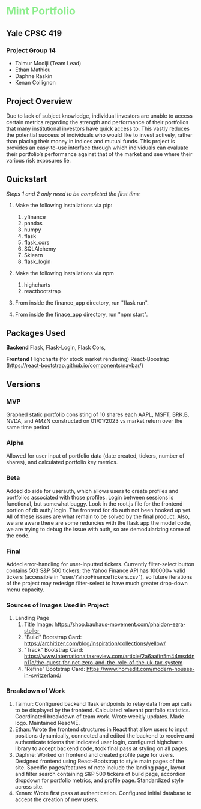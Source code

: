 # <span style="color:lightgreen"> Mint Portfolio </span>
## Yale CPSC 419
### Project Group 14
* Taimur Moolji (Team Lead)
* Ethan Mathieu
* Daphne Raskin
* Kenan Collignon


## Project Overview
Due to lack of subject knowledge, individual investors
are unable to access certain metrics regarding the strength
and performance of their portfolios that many institutional 
investors have quick access to. This vastly reduces the
potential success of individuals who would like to invest
actively, rather than placing their money in indices 
and mutual funds. This project is provides an easy-to-use
interface through which individuals can evaluate their
portfolio’s performance against that of the market and
see where their various risk exposures lie.

## Quickstart
*Steps 1 and 2 only need to be completed the first time*

1) Make the following installations via pip:
   1) yfinance
   2) pandas
   3) numpy
   4) flask
   5) flask_cors
   6) SQLAlchemy
   7) Sklearn
   8) flask_login
   
2) Make the following installations via npm
   1) highcharts
   2) reactbootstrap
3) From inside the finance_app directory, run "flask run".
4) From inside the finace_app directory, run "npm start".


## Packages Used
**Backend**
Flask, Flask-Login, Flask Cors, 

**Frontend**
Highcharts (for stock market rendering)
React-Boostrap (https://react-bootstrap.github.io/components/navbar/)

## Versions

### MVP
Graphed static portfolio consisting of 10 shares each AAPL, MSFT,
BRK.B, NVDA, and AMZN constructed on 01/01/2023 vs market return
over the same time period

### Alpha
Allowed for user input of portfolio data (date created, tickers,
number of shares), and calculated portfolio key metrics.

### Beta
Added db side for userauth, which allows users to create profiles and
portfolios associated with those profiles. Login between sessions is 
functional, but somewhat buggy. Look in the root.js file for the frontend
portion of db auth/ login. The frontend for db auth not been hooked up yet.
All of these issues are what remain to be solved by the final product.
Also, we are aware there are some reduncies with the flask app the model code,
we are trying to debug the issue with auth, so are demodularizing some of the code.

### Final
Added error-handling for user-inputted tickers. Currently filter-select button contains 503 S&P 500 tickers; the Yahoo Finance API has 100000+ valid tickers (accessible in "user/YahooFinanceTickers.csv"), so future iterations of the project may redesign filter-select to have much greater drop-down menu capacity.

### Sources of Images Used in Project
1.  Landing Page  
    1. Title Image: https://shop.bauhaus-movement.com/phaidon-ezra-stoller 
    2. "Build" Bootstrap Card: https://architizer.com/blog/inspiration/collections/yellow/
    3. "Track" Bootstrap Card: https://www.internationaltaxreview.com/article/2a6aafin5m44msddnn11c/the-quest-for-net-zero-and-the-role-of-the-uk-tax-system
    4. "Refine" Bootstrap Card: https://www.homedit.com/modern-houses-in-switzerland/


### Breakdown of Work
1. Taimur: Configured backend flask endpoints to relay data from
api calls to be displayed by the frontend. Calculated relevant 
portfolio statistics. Coordinated breakdown of team work. Wrote weekly
updates. Made logo. Maintained ReadME.
2. Ethan: Wrote the frontend structures in React that allow users to input positions
dynamically, connected and edited the backend to receive and authenticate tokens 
that indicated user login, configured highcharts library to accept backend code, took final
pass at styling on all pages.
3. Daphne: Worked on frontend and created profile page for users.
Designed frontend using React-Bootstrap to style main pages of the site. Specific pages/features of note include the landing page, layout and filter search containing S&P 500 tickers of build page, accordion dropdown for portfolio metrics, and profile page. Standardized style across site.
4. Kenan: Wrote first pass at authentication. Configured initial database
to accept the creation of new users.


